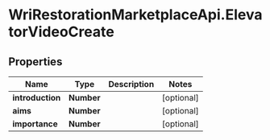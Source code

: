 # WriRestorationMarketplaceApi.ElevatorVideoCreate

## Properties
Name | Type | Description | Notes
------------ | ------------- | ------------- | -------------
**introduction** | **Number** |  | [optional] 
**aims** | **Number** |  | [optional] 
**importance** | **Number** |  | [optional] 


